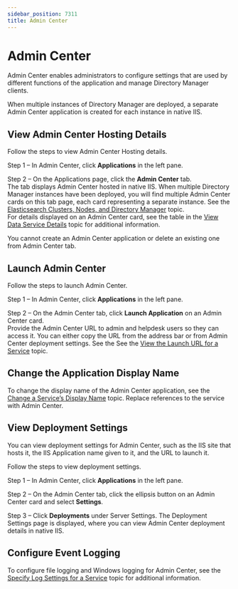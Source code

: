 ```yaml
---
sidebar_position: 7311
title: Admin Center
---
```


# Admin Center

Admin Center enables administrators to configure settings that are used by different functions of the application and manage Directory Manager clients.

When multiple instances of Directory Manager are deployed, a separate Admin Center application is created for each instance in native IIS.

## View Admin Center Hosting Details

Follow the steps to view Admin Center Hosting details.

Step 1 – In Admin Center, click **Applications** in the left pane.

Step 2 – On the Applications page, click the **Admin Center** tab.  
The tab displays Admin Center hosted in native IIS. When multiple Directory Manager instances have been deployed, you will find multiple Admin Center cards on this tab page, each card representing a separate instance. See the [Elasticsearch Clusters, Nodes, and Directory Manager](Overview#Elastics "Elasticsearch Clusters, Nodes, and Directory Manager") topic.  
For details displayed on an Admin Center card, see the table in the [View Data Service Details](DataService/Manage#View "View Data Service Details") topic for additional information.

You cannot create an Admin Center application or delete an existing one from Admin Center tab.

## Launch Admin Center

Follow the steps to launch Admin Center.

Step 1 – In Admin Center, click **Applications** in the left pane.

Step 2 – On the Admin Center tab, click **Launch Application** on an Admin Center card.  
Provide the Admin Center URL to admin and helpdesk users so they can access
it. You can either copy the URL from the address bar or from Admin Center deployment settings. See the See
the [View the Launch URL for a Service](DataService/Manage#View4 "View the Launch URL for a Service") topic.

## Change the Application Display Name

To change the display name of the Admin Center application, see the [Change a Service’s Display Name](DataService/Manage#Change "Change a Service’s Display Name") topic. Replace references to the service with Admin Center.

## View Deployment Settings

You can view deployment settings for Admin Center, such as the IIS site that hosts it, the IIS Application name given to it, and the URL to launch it.

Follow the steps to view deployment settings.

Step 1 – In Admin Center, click **Applications** in the left pane.

Step 2 – On the Admin Center tab, click the ellipsis button on an Admin Center card and select **Settings**.

Step 3 – Click **Deployments** under Server Settings. The Deployment Settings page is displayed, where you can view Admin Center deployment details in native IIS.

## Configure Event Logging

To configure file logging and Windows logging for Admin Center, see the [Specify Log Settings for a Service](DataService/Manage#Specify "Specify Log Settings for a Service") topic for additional information.